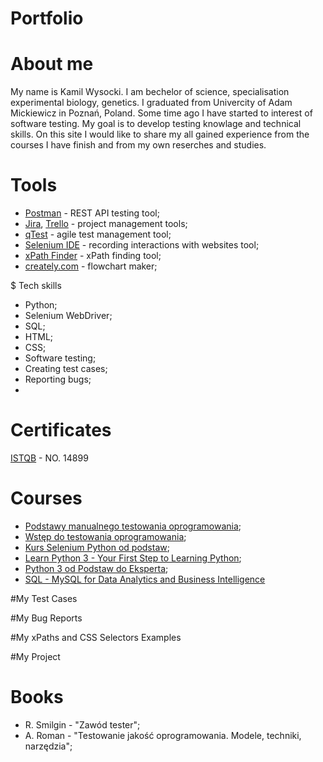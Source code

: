 # Portfolio

# About me
My name is Kamil Wysocki. I am bechelor of science, specialisation experimental biology, genetics. I graduated from Univercity of Adam Mickiewicz in Poznań, Poland. Some time ago I have started to interest of software testing. My goal is to develop testing knowlage and technical skills. On this site I would like to share my all gained experience from the courses I have finish and from my own reserches and studies.

# Tools
* [Postman](https://www.postman.com/) - REST API testing tool;
* [Jira](https://www.atlassian.com/pl/software/jira), [Trello](https://trello.com/pl) - project management tools;
* [qTest](https://www.tricentis.com/products/agile-dev-testing-qtest/) - agile test management tool;
* [Selenium IDE](https://chrome.google.com/webstore/detail/selenium-ide/mooikfkahbdckldjjndioackbalphokd) - recording interactions with websites tool;
* [xPath Finder](https://chrome.google.com/webstore/detail/xpath-finder/ihnknokegkbpmofmafnkoadfjkhlogph) - xPath finding tool;
* [creately.com](https://app.creately.com/) - flowchart maker;

$ Tech skills
* Python;
* Selenium WebDriver;
* SQL;
* HTML;
* CSS;
* Software testing;
* Creating test cases;
* Reporting bugs;
* 

# Certificates
[ISTQB](https://www.gasq.org/en/certification/check-a-certificate.html) - NO. 14899

# Courses
* [Podstawy manualnego testowania oprogramowania]();
* [Wstęp do testowania oprogramowania]();
* [Kurs Selenium Python od podstaw]();
* [Learn Python 3 - Your First Step to Learning Python]();
* [Python 3 od Podstaw do Eksperta]();
* [SQL - MySQL for Data Analytics and Business Intelligence]()

#My Test Cases 

#My Bug Reports

#My xPaths and CSS Selectors Examples

#My Project

# Books
* R. Smilgin - "Zawód tester";
* A. Roman - "Testowanie jakość oprogramowania. Modele, techniki, narzędzia";


